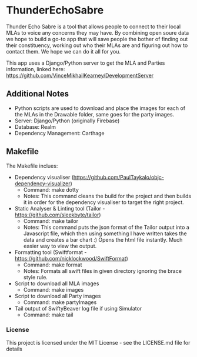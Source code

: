 # ThunderEchoSabre #

Thunder Echo Sabre is a tool that allows people to connect to their local MLAs to voice any concerns they may have. By combining open soure data we hope to build a go-to app that will save people the bother of finding out their constituency, working out who their MLAs are and figuring out how to contact them. We hope we can do it all for you.

This app uses a Django/Python server to get the MLA and Parties information, linked here: https://github.com/VinceMikhailKearney/DevelopmentServer

## Additional Notes ##

- Python scripts are used to download and place the images for each of the MLAs in the Drawable folder, same goes for the party images.
- Server: Django/Python (originally Firebase)
- Database: Realm
- Dependency Management: Carthage

## Makefile ##

The Makefile inclues:
- Dependency visualiser (https://github.com/PaulTaykalo/objc-dependency-visualizer)
    - Command: make dotty
    - Notes: This command cleans the build for the project and then builds it in order for the dependency visualiser to target the right project.
- Static Analyser & Linting tool (Tailor - https://github.com/sleekbyte/tailor)
    - Command: make tailor
    - Notes: This command puts the json format of the Tailor output into a Javascript file, which then using something I have written takes the data and creates a bar chart :) Opens the html file instantly. Much easier way to view the output.
- Formatting tool (Swiftformat - https://github.com/nicklockwood/SwiftFormat)
    - Command: make format
    - Notes: Formats all swift files in given directory ignoring the brace style rule.
- Script to download all MLA images
    - Command: make images
- Script to download all Party images
    - Command: make partyImages
- Tail output of SwiftyBeaver log file if using Simulator
    - Command: make tail
### License ###

This project is licensed under the MIT License - see the LICENSE.md file for details

